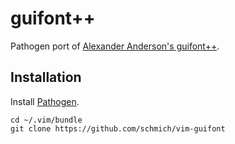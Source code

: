 # guifont++

Pathogen port of [Alexander Anderson's guifont++](http://www.vim.org/scripts/script.php?script_id=593).

## Installation

Install [Pathogen](https://github.com/tpope/vim-pathogen).

```
cd ~/.vim/bundle
git clone https://github.com/schmich/vim-guifont
```
